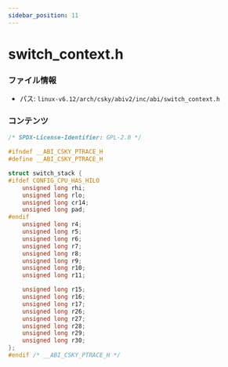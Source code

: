 ```yaml
---
sidebar_position: 11
---
```

# switch_context.h

### ファイル情報

- パス: `linux-v6.12/arch/csky/abiv2/inc/abi/switch_context.h`

### コンテンツ

```h
/* SPDX-License-Identifier: GPL-2.0 */

#ifndef __ABI_CSKY_PTRACE_H
#define __ABI_CSKY_PTRACE_H

struct switch_stack {
#ifdef CONFIG_CPU_HAS_HILO
	unsigned long rhi;
	unsigned long rlo;
	unsigned long cr14;
	unsigned long pad;
#endif
	unsigned long r4;
	unsigned long r5;
	unsigned long r6;
	unsigned long r7;
	unsigned long r8;
	unsigned long r9;
	unsigned long r10;
	unsigned long r11;

	unsigned long r15;
	unsigned long r16;
	unsigned long r17;
	unsigned long r26;
	unsigned long r27;
	unsigned long r28;
	unsigned long r29;
	unsigned long r30;
};
#endif /* __ABI_CSKY_PTRACE_H */

```
